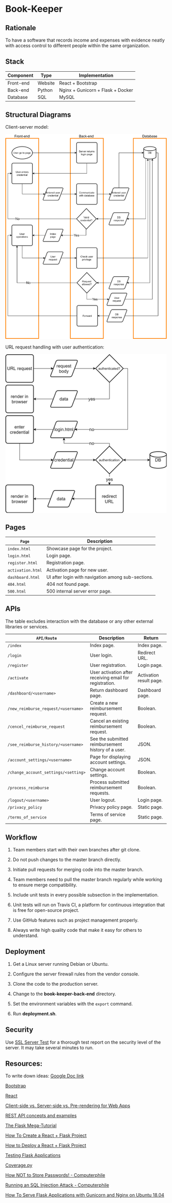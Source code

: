 # Book-Keeper

## Rationale

To have a software that records income and expenses with evidence neatly with access control to different people within the same organization.

## Stack

| Component 	| Type    	| Implementation                    	|
|-----------	|---------	|-----------------------------------	|
| Front-end 	| Website 	| React + Bootstrap                 	|
| Back-end  	| Python  	| Nginx + Gunicorn + Flask + Docker 	|
| Database  	| SQL     	| MySQL                             	|

## Structural Diagrams

Client-server model:

![client-server-model](structural-diagrams/Book-Keeping-Client-Server-Model.png)

URL request handling with user authentication:

![route](structural-diagrams/Routes.png)

## Pages

| `Page`            	| Description                                        	|
|-----------------	|----------------------------------------------------	|
| `index.html`      	| Showcase page for the project.                     	|
| `login.html`      	| Login page.                                        	|
| `register.html`   	| Registration page.                                 	|
| `activation.html` 	| Activation page for new user.                      	|
| `dashboard.html`  	| UI after login with navigation among sub-sections. 	|
| `404.html`        	| 404 not found page.                                	|
| `500.html`        	| 500 internal server error page.                    	|

## APIs

The table excludes interaction with the database or any other external libraries or services.

| `API/Route`                         	| Description                                        	| Return          	|
|-----------------------------------	|----------------------------------------------------	|-----------------	|
| `/index`                              | Index page.                                           | Index page.       |
| `/login`                            	| User login.                                        	| Redirect URL.   	|
| `/register`                         	| User registration.                                 	| Login page.     	|
| `/activate`                           | User activation after receiving email for registration.| Activation result page.          |
| `/dashboard/<username>`            	| Return dashboard page.                             	| Dashboard page. 	|
| `/new_reimburse_request/<username>`  	| Create a new reimbursement request.                	| Boolean.        	|
| `/cencel_reimburse_request`         	| Cancel an existing reimbursement request.          	| Boolean.        	|
| `/see_reimburse_history/<username>` 	| See the submitted reimbursement history of a user. 	| JSON.           	|
| `/account_settings/<username>`      	| Page for displaying account settings.               	| JSON.           	|
| `/change_account_settings/<setting>`  | Change account settings.                              | Boolean.          |
| `/process_reimburse`                	| Process submitted reimbursement requests.          	| Boolean.        	|
| `/logout/<username>`               	| User logout.                                       	| Login page.     	|
| `/privacy_policy`                     | Privacy policy page.                                  | Static page.      |
| `/terms_of_service`                   | Terms of service page.                                | Static page.      |

## Workflow

1. Team members start with their own branches after git clone.

2. Do not push changes to the master branch directly.

2. Initiate pull requests for merging code into the master branch.

3. Team members need to pull the master branch regularly while working to ensure merge compatibility.

4. Include unit tests in every possible subsection in the implementation.

5. Unit tests will run on Travis CI, a platform for continuous integration that is free for open-source project.

6. Use GitHub features such as project management properly.

7. Always write high quality code that make it easy for others to understand.

## Deployment

1. Get a Linux server running Debian or Ubuntu.

2. Configure the server firewall rules from the vendor console.

3. Clone the code to the production server.

4. Change to the **book-keeper-back-end** directory. 

5. Set the environment variables with the `export` command.

6. Run **deployment.sh**.

## Security

Use [SSL Server Test](https://www.ssllabs.com/ssltest/index.html) for a thorough test report on the security level of the server. It may take several minutes to run.

## Resources:

To write down ideas: [Google Doc link](https://docs.google.com/document/d/1tP0tIFoo6x8RUdL7WfXMaWVJfe_p7pcsbhEWBY3d9BM/edit#)

[Bootstrap](https://react-bootstrap.github.io)

[React](https://reactjs.org)

[Client-side vs. Server-side vs. Pre-rendering for Web Apps](https://www.toptal.com/front-end/client-side-vs-server-side-pre-rendering)

[REST API concepts and examples](https://www.youtube.com/watch?v=7YcW25PHnAA)

[The Flask Mega-Tutorial](https://blog.miguelgrinberg.com/post/the-flask-mega-tutorial-part-i-hello-world)

[How To Create a React + Flask Project](https://blog.miguelgrinberg.com/post/how-to-create-a-react--flask-project)

[How to Deploy a React + Flask Project](https://blog.miguelgrinberg.com/post/how-to-deploy-a-react--flask-project)

[Testing Flask Applications](https://flask.palletsprojects.com/en/1.1.x/testing/)

[Coverage.py](https://coverage.readthedocs.io/en/coverage-5.1/)

[How NOT to Store Passwords! - Computerphile](https://www.youtube.com/watch?v=8ZtInClXe1Q)

[Running an SQL Injection Attack - Computerphile](https://www.youtube.com/watch?v=ciNHn38EyRc)

[How To Serve Flask Applications with Gunicorn and Nginx on Ubuntu 18.04](https://www.digitalocean.com/community/tutorials/how-to-serve-flask-applications-with-gunicorn-and-nginx-on-ubuntu-18-04)
